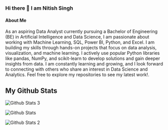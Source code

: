 ### Hi there 👋 I am Nitish Singh

#### About Me

As an aspiring Data Analyst currently pursuing a Bachelor of Engineering (BE) in Artificial Intelligence and Data Science, I am passionate about working with Machine Learning, SQL, Power BI, Python, and Excel. I am building my skills through hands-on projects that focus on data analysis, visualization, and machine learning. I actively use popular Python libraries like pandas, NumPy, and scikit-learn to develop solutions and gain deeper insights from data. I am constantly learning and growing, and I look forward to connecting with others who share an interest in Data Science and Analytics. Feel free to explore my repositories to see my latest work!.

## My Github Stats

![Github Stats 3](https://github-readme-stats.vercel.app/api?username=Dakshak-data)

![Github Stats](https://github-readme-streak-stats.herokuapp.com?user=Dakshak-data)

![Github Stats 2](https://github-readme-stats.vercel.app/api/top-langs/?username=Dakshak-data)

<!-- 

Here are some ideas to get you started:

- 🔭 I’m currently working on Data science projects
- 🌱 I’m currently learning Machine learning
- 👯 I’m looking to collaborate on Various Projects
- 💬 Ask me about Python,Machine Learning,Sql,Excel,PowerBI
- 📫 How to reach me: dakshakpatil22@gmail.com

